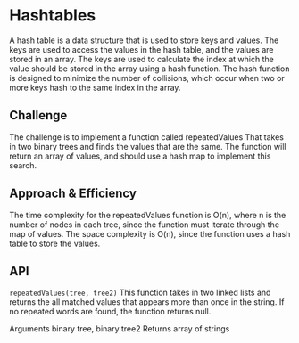# Hashtables

A hash table is a data structure that is used to store keys and values. The keys are used to access the values in the hash table, and the values are stored in an array. The keys are used to calculate the index at which the value should be stored in the array using a hash function. The hash function is designed to minimize the number of collisions, which occur when two or more keys hash to the same index in the array.

## Challenge

The challenge is to implement a function called repeatedValues That takes in two binary trees and finds the values that are the same. The function will return an array of values, and should use a hash map to implement this search.

## Approach & Efficiency

The time complexity for the repeatedValues function is O(n), where n is the number of nodes in each tree, since the function must iterate through the map of values. The space complexity is O(n), since the function uses a hash table to store the values.

## API

`repeatedValues(tree, tree2)`
This function takes in two linked lists and returns the all matched values that appears more than once in the string. If no repeated words are found, the function returns null.

Arguments
binary tree, binary tree2
Returns
array of strings
